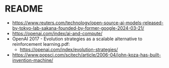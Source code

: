 # README

* https://www.reuters.com/technology/open-source-ai-models-released-by-tokyo-lab-sakana-founded-by-former-google-2024-03-21/
* https://openai.com/index/ai-and-compute/
* OpenAI 2017 - Evolution strategies as a scalable alternative to reinforcement learning.pdf:
  * https://openai.com/index/evolution-strategies/
* https://www.popsci.com/scitech/article/2006-04/john-koza-has-built-invention-machine/
